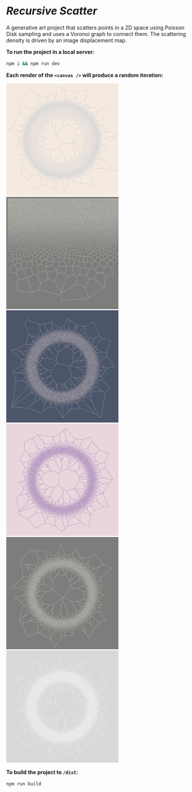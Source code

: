 # _*Recursive Scatter*_

A generative art project that scatters points in a 2D space using Poisson Disk sampling and uses a Voronoi graph to connect them. The scattering density is driven by an image displacement map.

**To run the project in a local server:**

```sh
npm i && npm run dev
```

**Each render of the `<canvas />` will produce a random iteration:**

<img src="docs/render-001.png" width="300px"/>
<img src="docs/render-002.png" width="300px"/>
<img src="docs/render-003.png" width="300px"/>
<img src="docs/render-004.png" width="300px"/>
<img src="docs/render-005.png" width="300px"/>
<img src="docs/render-006.png" width="300px"/>

**To build the project to `/dist`:**

```sh
npm run build
```
